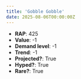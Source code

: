 ```yaml
---
title: 'Gobble Gobble'
date: 2025-08-06T00:00:00Z
---
```

- **RAP**: 425
- **Value**: -1
- **Demand level**: -1
- **Trend**: -1
- **Projected?**: True
- **Hyped?**: True
- **Rare?**: True
